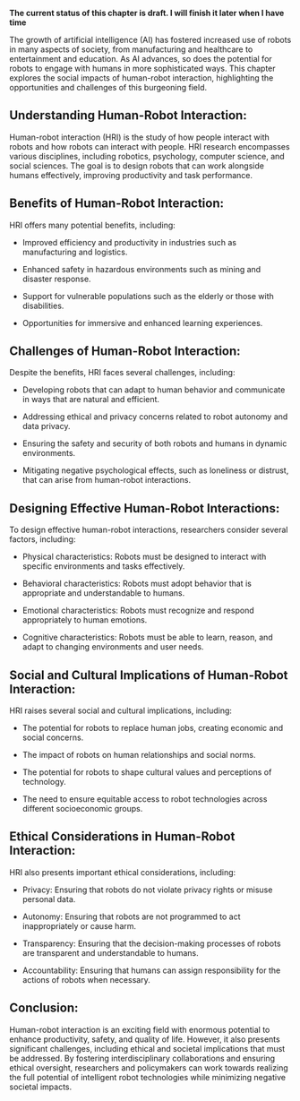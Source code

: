 **The current status of this chapter is draft. I will finish it later when I have time**

The growth of artificial intelligence (AI) has fostered increased use of robots in many aspects of society, from manufacturing and healthcare to entertainment and education. As AI advances, so does the potential for robots to engage with humans in more sophisticated ways. This chapter explores the social impacts of human-robot interaction, highlighting the opportunities and challenges of this burgeoning field.

Understanding Human-Robot Interaction:
--------------------------------------

Human-robot interaction (HRI) is the study of how people interact with robots and how robots can interact with people. HRI research encompasses various disciplines, including robotics, psychology, computer science, and social sciences. The goal is to design robots that can work alongside humans effectively, improving productivity and task performance.

Benefits of Human-Robot Interaction:
------------------------------------

HRI offers many potential benefits, including:

* Improved efficiency and productivity in industries such as manufacturing and logistics.

* Enhanced safety in hazardous environments such as mining and disaster response.

* Support for vulnerable populations such as the elderly or those with disabilities.

* Opportunities for immersive and enhanced learning experiences.

Challenges of Human-Robot Interaction:
--------------------------------------

Despite the benefits, HRI faces several challenges, including:

* Developing robots that can adapt to human behavior and communicate in ways that are natural and efficient.

* Addressing ethical and privacy concerns related to robot autonomy and data privacy.

* Ensuring the safety and security of both robots and humans in dynamic environments.

* Mitigating negative psychological effects, such as loneliness or distrust, that can arise from human-robot interactions.

Designing Effective Human-Robot Interactions:
---------------------------------------------

To design effective human-robot interactions, researchers consider several factors, including:

* Physical characteristics: Robots must be designed to interact with specific environments and tasks effectively.

* Behavioral characteristics: Robots must adopt behavior that is appropriate and understandable to humans.

* Emotional characteristics: Robots must recognize and respond appropriately to human emotions.

* Cognitive characteristics: Robots must be able to learn, reason, and adapt to changing environments and user needs.

Social and Cultural Implications of Human-Robot Interaction:
------------------------------------------------------------

HRI raises several social and cultural implications, including:

* The potential for robots to replace human jobs, creating economic and social concerns.

* The impact of robots on human relationships and social norms.

* The potential for robots to shape cultural values and perceptions of technology.

* The need to ensure equitable access to robot technologies across different socioeconomic groups.

Ethical Considerations in Human-Robot Interaction:
--------------------------------------------------

HRI also presents important ethical considerations, including:

* Privacy: Ensuring that robots do not violate privacy rights or misuse personal data.

* Autonomy: Ensuring that robots are not programmed to act inappropriately or cause harm.

* Transparency: Ensuring that the decision-making processes of robots are transparent and understandable to humans.

* Accountability: Ensuring that humans can assign responsibility for the actions of robots when necessary.

Conclusion:
-----------

Human-robot interaction is an exciting field with enormous potential to enhance productivity, safety, and quality of life. However, it also presents significant challenges, including ethical and societal implications that must be addressed. By fostering interdisciplinary collaborations and ensuring ethical oversight, researchers and policymakers can work towards realizing the full potential of intelligent robot technologies while minimizing negative societal impacts.
